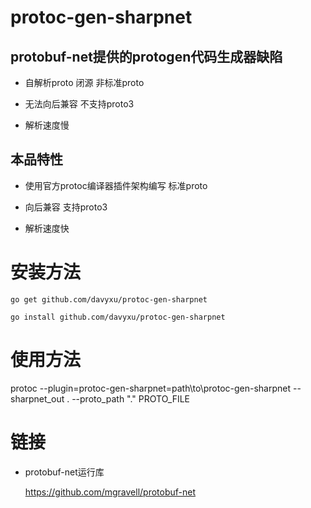 # protoc-gen-sharpnet

## protobuf-net提供的protogen代码生成器缺陷

* 自解析proto 闭源 非标准proto

* 无法向后兼容 不支持proto3

* 解析速度慢


## 本品特性

* 使用官方protoc编译器插件架构编写 标准proto

* 向后兼容 支持proto3

* 解析速度快


# 安装方法

	go get github.com/davyxu/protoc-gen-sharpnet
	
	go install github.com/davyxu/protoc-gen-sharpnet

# 使用方法

protoc --plugin=protoc-gen-sharpnet=path\to\protoc-gen-sharpnet --sharpnet_out . --proto_path "." PROTO_FILE

# 链接

* protobuf-net运行库

	https://github.com/mgravell/protobuf-net